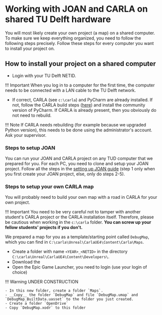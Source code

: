 # Working with JOAN and CARLA on shared TU Delft hardware

You will most likely create your own project (a map) on a shared computer. To make sure we keep everything organized, you need to follow the following steps precisely. Follow these steps for every computer you want to install your project on.

## How to install your project on a shared computer

- Login with your TU Delft NETID. 

!!! Important
    When you log in to a computer for the first time, the computer needs to be connected with a LAN cable to the TU Delft network.

- If correct, CARLA (see `c:\carla`) and PyCharm are already installed. If not, follow the CARLA build steps ([here](setup-carla-windows.md)) and install the community version of PyCharm. If CARLA is already present, then you obviously do not need to rebuild.

!!! Note
    If CARLA needs rebuilding (for example because we upgraded Python version), this needs to be done using the administrator's account. Ask your supervisor.

### Steps to setup JOAN

You can run your JOAN and CARLA project on any TUD computer that we prepared for you. For each PC, you need to clone and setup your JOAN project. Follow all the steps in the [setting up JOAN guide](setup-joan.md) (step 1 only when you first create your JOAN project, else, only do steps 2-5). 


### Steps to setup your own CARLA map

You will probably need to build your own map with a road in CARLA for your own project.

!!! Important
    You need to be very careful not to tamper with another student's CARLA project or the CARLA installation itself. Therefore, please be cautious when working in the `c:\carla` folder. __You can screw up your fellow students' projects if you don't.__

We prepared a map for you as a template/starting point called `DebugMap`, which you can find in `C:\carla\Unreal\CarlaUE4\Content\Carla\Maps`.


- Create a folder with name `<YEAR>_<NETID>` in the directory `C:\carla\Unreal\CarlaUE4\Content\Developers\`. 
- Download the 
- Open the Epic Game Launcher, you need to login (use your login of choice)

!!! Warning
    UNDER CONSTRUCTION
    
    - In this new folder, create a folder `Maps`. 
    - __Copy__ the folder `DebugMap` and file `DebugMap.umap` and `DebugMap_BuiltData.uasset` to the folder you just created.
    - Create a folder `OpenDrive`
    - Copy `DebugMap.xodr` to this folder